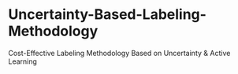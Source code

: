 # Uncertainty-Based-Labeling-Methodology
Cost-Effective Labeling Methodology Based on Uncertainty &amp; Active Learning
